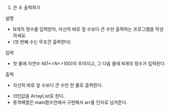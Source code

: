 1. 큰 수 출력하기

설명
- N개의 정수를 입력받아, 자신의 바로 앞 수보다 큰 수만 출력하는 프로그램을 작성하세요.
- (첫 번째 수는 무조건 출력한다)

입력
- 첫 줄에 자연수 N(1<=N<=100)이 주어지고, 그 다음 줄에 N개의 정수가 입력된다.

출력
- 자신의 바로 앞 수보다 큰 수만 한 줄로 출력한다.

* 리턴값을 ArrayList<Integer>로 한다. 
* 동적배열은 main함수안에서 구현해서 arr를 인자로 넘겨준다. 
